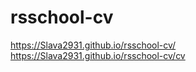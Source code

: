 # rsschool-cv  
https://Slava2931.github.io/rsschool-cv/
https://Slava2931.github.io/rsschool-cv/cv
